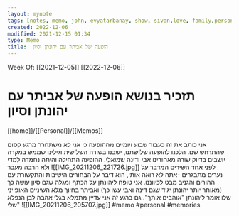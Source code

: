 ```yaml
---
layout: mynote
tags: [notes, memo, john, evyatarbanay, show, sivan,love, family,personal, memory] 
created: 2022-12-06
modified: 2021-12-15 01:34
type: Memo
title:  הופעה של אביתר עם יהונתן וסיון 
---
```

Week Of: [[2021-12-05]]
[[2022-12-06]]

# תזכיר בנושא  הופעה של אביתר עם יהונתן וסיון 
[[home]]/[[Personal]]/[[Memos]]

אני כותב את זה כעבור שבוע ויומיים מההופעה כי אני לא משתחרר מרגע קסום שהתרחש שם.
הלכנו להופעה שלושתנו, ישבנו בשורה השלישית וגילינו שממש במקרה יושבים בדיוק שורה מאחורינו אבי ודינה שמואלי. ההופעה התחילה והיתה נחמדה למדי ולא הרבה מעבר ![[IMG_20211206_221726.jpg]]
לפני אחד השירים המדבר על נערים מתבגרים -אתה לא רואה אותי, הוא דיבר על הבחורים הישיבות והתקשורת עם ההורים והגניב מבט לכיווננו. אני טופח ליהונתן על הכתף ומגלה שגם סיון עושה כך (מאוחר יותר יהונתן יגיד שגם דינה ואבי עשו כך) ואביתר בחיוך מלא השיניים האופייני שלו אומר ליהונתן "אוהבים אותך". גם ברגע זה אני עדיין מתמלא בגלי אהבה לבן הנפלא שלי"
![[IMG_20211206_205707.jpg]]
#memo 
#personal
#memories